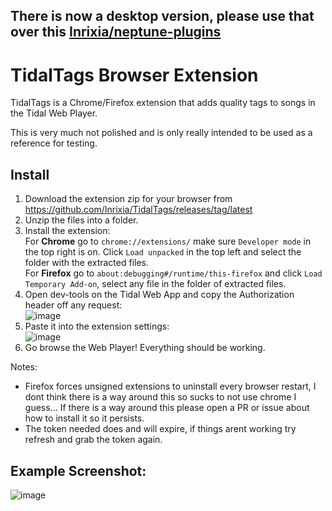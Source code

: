 ## There is now a desktop version, please use that over this [Inrixia/neptune-plugins](https://github.com/Inrixia/neptune-plugins)

# TidalTags Browser Extension
TidalTags is a Chrome/Firefox extension that adds quality tags to songs in the Tidal Web Player.

This is very much not polished and is only really intended to be used as a reference for testing.

## Install
1. Download the extension zip for your browser from https://github.com/Inrixia/TidalTags/releases/tag/latest
2. Unzip the files into a folder.
3. Install the extension:  
For **Chrome** go to `chrome://extensions/` make sure `Developer mode` in the top right is on. Click `Load unpacked` in the top left and select the folder with the extracted files.  
For **Firefox** go to `about:debugging#/runtime/this-firefox` and click `Load Temporary Add-on`, select any file in the folder of extracted files. 
4. Open dev-tools on the Tidal Web App and copy the Authorization header off any request:  
![image](https://github.com/Inrixia/TidalTags/assets/6373693/c5d15b5c-68ba-4f49-a37b-bb6614ca65b4)
5. Paste it into the extension settings:  
![image](https://github.com/Inrixia/TidalTags/assets/6373693/4ebd3884-544b-47bb-9046-37863cff4fb8)
6. Go browse the Web Player! Everything should be working.

Notes: 
- Firefox forces unsigned extensions to uninstall every browser restart, I dont think there is a way around this so sucks to not use chrome I guess... If there is a way around this please open a PR or issue about how to install it so it persists.
- The token needed does and will expire, if things arent working try refresh and grab the token again.


## Example Screenshot:
![image](https://github.com/Inrixia/TidalTags/assets/6373693/ee98b001-33c5-4f30-9fd6-8bf54ba2d2c5)

